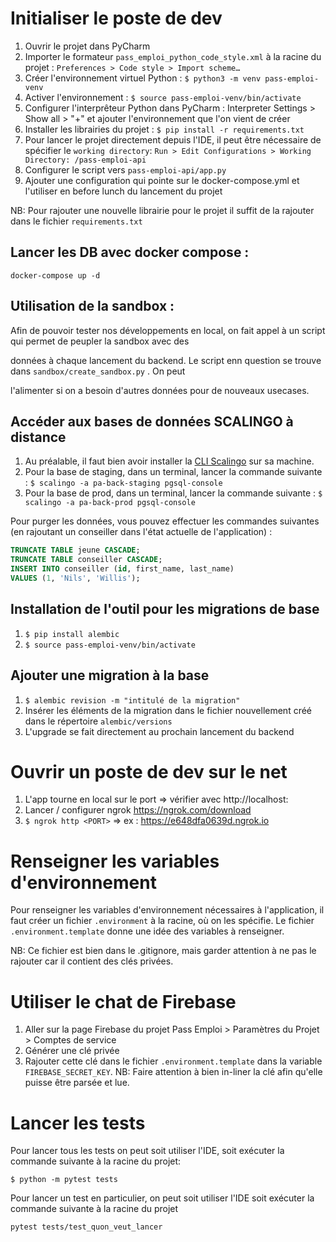 # Initialiser le poste de dev

1. Ouvrir le projet dans PyCharm
2. Importer le formateur `pass_emploi_python_code_style.xml` à la racine du
   projet : `Preferences > Code style > Import scheme…`
3. Créer l'environnement virtuel Python : `$ python3 -m venv pass-emploi-venv`
4. Activer l'environnement : `$ source pass-emploi-venv/bin/activate`
5. Configurer l'interprêteur Python dans PyCharm : Interpreter Settings > Show all > "+" et ajouter l'environnement que
   l'on vient de créer
6. Installer les librairies du projet : `$ pip install -r requirements.txt`
7. Pour lancer le projet directement depuis l'IDE, il peut être nécessaire de spécifier le `working directory`:
   `Run > Edit Configurations > Working Directory: /pass-emploi-api`
8. Configurer le script vers `pass-emploi-api/app.py`
9. Ajouter une configuration qui pointe sur le docker-compose.yml et l'utiliser en before lunch du lancement du projet

NB: Pour rajouter une nouvelle librairie pour le projet il suffit de la rajouter dans le fichier `requirements.txt`

## Lancer les DB avec docker compose :

```shell script
docker-compose up -d
```

## Utilisation de la sandbox :

Afin de pouvoir tester nos développements en local, on fait appel à un script qui permet de peupler la sandbox avec des 

données à chaque lancement du backend. Le script enn question se trouve dans ``` sandbox/create_sandbox.py ``` . On peut
 
l'alimenter si on a besoin d'autres données pour de nouveaux usecases.


## Accéder aux bases de données SCALINGO à distance

1. Au préalable, il faut bien avoir installer la [CLI Scalingo](https://cli.scalingo.com) sur sa machine.
2. Pour la base de staging, dans un terminal, lancer la commande
   suivante : `$ scalingo -a pa-back-staging pgsql-console`
3. Pour la base de prod, dans un terminal, lancer la commande suivante : `$ scalingo -a pa-back-prod pgsql-console`

Pour purger les données, vous pouvez effectuer les commandes suivantes (en rajoutant un conseiller dans l'état actuelle
de l'application) :

```sql
TRUNCATE TABLE jeune CASCADE;
TRUNCATE TABLE conseiller CASCADE;
INSERT INTO conseiller (id, first_name, last_name)
VALUES (1, 'Nils', 'Willis');
```

## Installation de l'outil pour les migrations de base

1. `$ pip install alembic`
2. `$ source pass-emploi-venv/bin/activate`

## Ajouter une migration à la base

1. `$ alembic revision -m "intitulé de la migration"`
2. Insérer les éléments de la migration dans le fichier nouvellement créé dans le répertoire `alembic/versions`
3. L'upgrade se fait directement au prochain lancement du backend

# Ouvrir un poste de dev sur le net

1. L'app tourne en local sur le port <PORT> => vérifier avec http://localhost:<PORT>
2. Lancer / configurer ngrok https://ngrok.com/download
3. `$ ngrok http <PORT>` => ex : https://e648dfa0639d.ngrok.io

# Renseigner les variables d'environnement

Pour renseigner les variables d'environnement nécessaires à l'application, il faut créer un fichier `.environment` à la racine,
où on les spécifie. Le fichier `.environment.template` donne une idée des variables à renseigner.

NB: Ce fichier est bien dans le .gitignore, mais garder attention à ne pas le rajouter car il contient des clés privées.

# Utiliser le chat de Firebase

1. Aller sur la page Firebase du projet Pass Emploi > Paramètres du Projet > Comptes de service
2. Générer une clé privée
3. Rajouter cette clé dans le fichier `.environment.template` dans la variable `FIREBASE_SECRET_KEY`. NB: Faire attention à bien in-liner
   la clé afin qu'elle puisse être parsée et lue.

# Lancer les tests

Pour lancer tous les tests on peut soit utiliser l'IDE, soit exécuter la commande suivante à la racine du projet:

`$ python -m pytest tests`

Pour lancer un test en particulier, on peut soit utiliser l'IDE soit exécuter la commande suivante à la racine du projet

`pytest tests/test_quon_veut_lancer`
